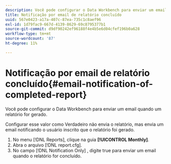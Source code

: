```yaml
---
description: Você pode configurar o Data Workbench para enviar um email quando um relatório for gerado.
title: Notificação por email de relatório concluído
uuid: 567e0423-a17a-407c-87ea-735c1c8aef96
exl-id: 1d79fac9-667d-4139-8629-69c8795377b1
source-git-commit: d9df90242ef96188f4e4b5e6d04cfef196b0a628
workflow-type: tm+mt
source-wordcount: '87'
ht-degree: 11%

---
```


# Notificação por email de relatório concluído{#email-notification-of-completed-report}

Você pode configurar o Data Workbench para enviar um email quando um relatório for gerado.

Configurar esse valor como Verdadeiro não envia o relatório, mas envia um email notificando o usuário inscrito que o relatório foi gerado.

1. No menu [!DNL Reports], clique na guia **[!UICONTROL Monthly]**.
1. Abra o arquivo [!DNL report.cfg].
1. No campo [!DNL Notification Only] , digite true para enviar um email quando o relatório for concluído.
